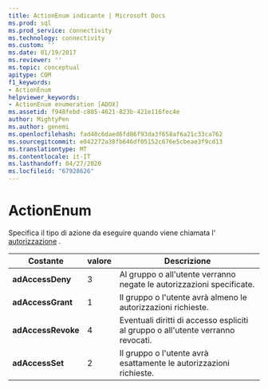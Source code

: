 ```yaml
---
title: ActionEnum indicante | Microsoft Docs
ms.prod: sql
ms.prod_service: connectivity
ms.technology: connectivity
ms.custom: ''
ms.date: 01/19/2017
ms.reviewer: ''
ms.topic: conceptual
apitype: COM
f1_keywords:
- ActionEnum
helpviewer_keywords:
- ActionEnum enumeration [ADOX]
ms.assetid: f948febd-c885-4621-823b-421e116fec4e
author: MightyPen
ms.author: genemi
ms.openlocfilehash: fad40c6daed6fd86f93da3f658af6a21c33ca762
ms.sourcegitcommit: e042272a38fb646df05152c676e5cbeae3f9cd13
ms.translationtype: MT
ms.contentlocale: it-IT
ms.lasthandoff: 04/27/2020
ms.locfileid: "67928626"
---
```

# <a name="actionenum"></a>ActionEnum
Specifica il tipo di azione da eseguire quando viene chiamata l' [autorizzazione](../../../ado/reference/adox-api/setpermissions-method-adox.md) .  
  
|Costante|valore|Descrizione|  
|--------------|-----------|-----------------|  
|**adAccessDeny**|3|Al gruppo o all'utente verranno negate le autorizzazioni specificate.|  
|**adAccessGrant**|1|Il gruppo o l'utente avrà almeno le autorizzazioni richieste.|  
|**adAccessRevoke**|4|Eventuali diritti di accesso espliciti al gruppo o all'utente verranno revocati.|  
|**adAccessSet**|2|Il gruppo o l'utente avrà esattamente le autorizzazioni richieste.|
